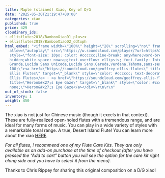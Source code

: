 ```yaml
---
title: Maple (stained) Xiao, Key of D/G
date: '2025-05-30T21:19:47+00:00'
categories: xiao
published: true
price: 429
cloudinary_ids:
- ellisflutes2018/BambooXiaoD1_pluszx
- ellisflutes2018/BambooXiaoD2_ddtxph
html_embed: "<iframe width=\"100%\" height=\"20\" scrolling=\"no\" frameborder=\"no\"
  allow=\"autoplay\" src=\"https://w.soundcloud.com/player/?url=https%3A//api.soundcloud.com/tracks/2049826308&color=%23ff5500&inverse=false&auto_play=false&show_user=true\"></iframe><div
  style=\"font-size: 10px; color: #cccccc;line-break: anywhere;word-break: normal;overflow:
  hidden;white-space: nowrap;text-overflow: ellipsis; font-family: Interstate,Lucida
  Grande,Lucida Sans Unicode,Lucida Sans,Garuda,Verdana,Tahoma,sans-serif;font-weight:
  100;\"><a href=\"https://soundcloud.com/geoffrey-ellis-flutes\" title=\"Geoffrey
  Ellis Flutes\" target=\"_blank\" style=\"color: #cccccc; text-decoration: none;\">Geoffrey
  Ellis Flutes</a> · <a href=\"https://soundcloud.com/geoffrey-ellis-flutes/herons-eye-gaze\"
  title=\"Heron&#x27;s Eye Gaze\" target=\"_blank\" style=\"color: #cccccc; text-decoration:
  none;\">Heron&#x27;s Eye Gaze</a></div>\r\n\r\n"
out_of_stock: false
inventory: 1
weight: 450
---
```


The xiao is not just for Chinese music (though it excels in that context).  These are fully-realized open-holed flutes with a tremendous range, and are ideal for many forms of music.  You can play in a wide variety of styles with a remarkable tonal range.  A true, Desert Island Flute!  You can learn more about the xiao [HERE](https://www.ellisflutes.com/world-flutes/xiao).

*For all flutes, I recommend one of my Flute Care Kits. They are only available as an add-on purchase at the time of checkout (after you have pressed the “Add to cart” button you will see the option for the care kit right along side and you have to select it from the menu).*

Thanks to Chris Rippey for sharing this original composition on a D/G xiao!
